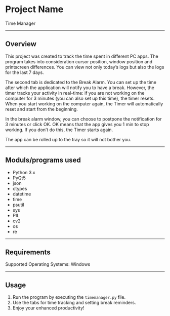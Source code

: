 # Project Name

Time Manager 

-----------------------------------------------------------------------------------------------------------------

## Overview

This project was created to track the time spent in different PC apps. The program takes into consideration cursor position, window position and printscreen differences. You can view not only today’s logs but also the logs for the last 7 days. 

The second tab is dedicated to the Break Alarm. You can set up the time after which the application will notify you to have a break. However, the timer tracks your activity in real-time: if you are not working on the computer for 3 minutes (you can also set up this time), the timer resets. When you start working on the computer again, the Timer will automatically reset and start from the beginning.

In the break alarm window, you can choose to postpone the notification for 3 minutes or click OK. OK means that the app gives you 1 min to stop working. If you don’t do this, the Timer starts again. 

The app can be rolled up to the tray so it will not bother you. 

---------------------------------------------------------------------------------------------------------------

## Moduls/programs used

- Python 3.x
- PyQt5
- json
- ctypes 
- datetime
- time
- psutil
- sys 
- PIL
- cv2
- os
- re

------------------------------------------------------------------------------------------------------------------

## Requirements 

Supported Operating Systems: Windows

-----------------------------------------------------------------------------------------------------------------

## Usage

1. Run the program by executing the `timemanager.py` file.
2. Use the tabs for time tracking and setting break reminders.
3. Enjoy your enhanced productivity!
